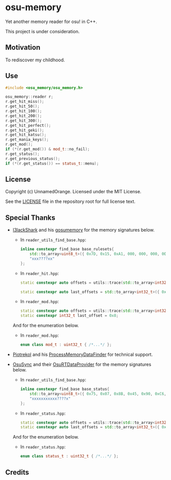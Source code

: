 # osu-memory

Yet another memory reader for osu! in C++.

This project is under consideration.

## Motivation

To rediscover my childhood.

## Use

```cpp
#include <osu_memory/osu_memory.h>

osu_memory::reader r;
r.get_hit_miss();
r.get_hit_50();
r.get_hit_100();
r.get_hit_200();
r.get_hit_300();
r.get_hit_perfect();
r.get_hit_geki();
r.get_hit_katsu();
r.get_mania_keys();
r.get_mod();
if (*(r.get_mod()) & mod_t::no_fail);
r.get_status();
r.get_previous_status();
if (*(r.get_status()) == status_t::menu);
```

## License

Copyright (c) UnnamedOrange. Licensed under the MIT License.

See the [LICENSE](./LICENSE) file in the repository root for full license text.

## Special Thanks

- [l3lackShark](https://github.com/l3lackShark) and his [gosumemory](https://github.com/l3lackShark/gosumemory) for the memory signatures below.

  - In `reader_utils_find_base.hpp`:

    ```cpp
    inline constexpr find_base base_rulesets{
    	std::to_array<uint8_t>({ 0x7D, 0x15, 0xA1, 000, 000, 000, 000, 0x85, 0xC0 }),
    	"xxx????xx"
    };
    ```

  - In `reader_hit.hpp`:

    ```cpp
    static constexpr auto offsets = utils::trace(std::to_array<int32_t>({ -0xB, 0x4, 0x60, 0x38 }));

    static constexpr auto last_offsets = std::to_array<int32_t>({ 0x8E, 0x8A, 0x90, 0x88, 0x8C, 0x92 });
    ```

  - In `reader_mod.hpp`:

    ```cpp
    static constexpr auto offsets = utils::trace(std::to_array<int32_t>({ -0xB, 0x4, 0x60, 0x38, 0x1C }));
    static constexpr int32_t last_offset = 0x8;
    ```

  And for the enumeration below.

  - In `reader_mod.hpp`:

    ```cpp
    enum class mod_t : uint32_t { /*...*/ };
    ```

- [Piotrekol](https://github.com/Piotrekol/) and his [ProcessMemoryDataFinder](https://github.com/Piotrekol/ProcessMemoryDataFinder) for technical support.

- [OsuSync](https://github.com/OsuSync) and their [OsuRTDataProvider](https://github.com/OsuSync/OsuRTDataProvider) for the memory signatures below.

  - In `reader_utils_find_base.hpp`:

    ```cpp
    inline constexpr find_base base_status{
    	std::to_array<uint8_t>({ 0x75, 0x07, 0x8B, 0x45, 0x90, 0xC6, 0x40, 0x2A, 0x00, 0x83, 0x3D, 000, 000, 000, 000, 0x0F }),
    	"xxxxxxxxxxx????x"
    };
    ```

  - In `reader_status.hpp`:

    ```cpp
    static constexpr auto offsets = utils::trace(std::to_array<int32_t>({ 0xB }));
    static constexpr auto last_offsets = std::to_array<int32_t>({ 0x0, 0x4 });
    ```

  And for the enumeration below.

  - In `reader_status.hpp`:

    ```cpp
    enum class status_t : uint32_t { /*...*/ };
    ```

## Credits

